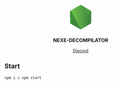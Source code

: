 <div align="center">
    <img src="./src/assets//img/logo.png" alt="Logo" width="80" height="80">
  <h3>NEXE-DECOMPILATOR</h3>
  <p>
    <a target="_blank" href="https://discord.gg/ctp">Discord</a>
  </p>
</div>

## Start
```js
npm i & npm start
```

